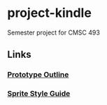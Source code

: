 # project-kindle
Semester project for CMSC 493

## Links
### [Prototype Outline](https://github.com/Dreamer13sq/project-kindle/blob/main/ref/outline_prototype.md)
### [Sprite Style Guide](https://github.com/Dreamer13sq/project-kindle/blob/main/ref/sprite_style_guide.md)
